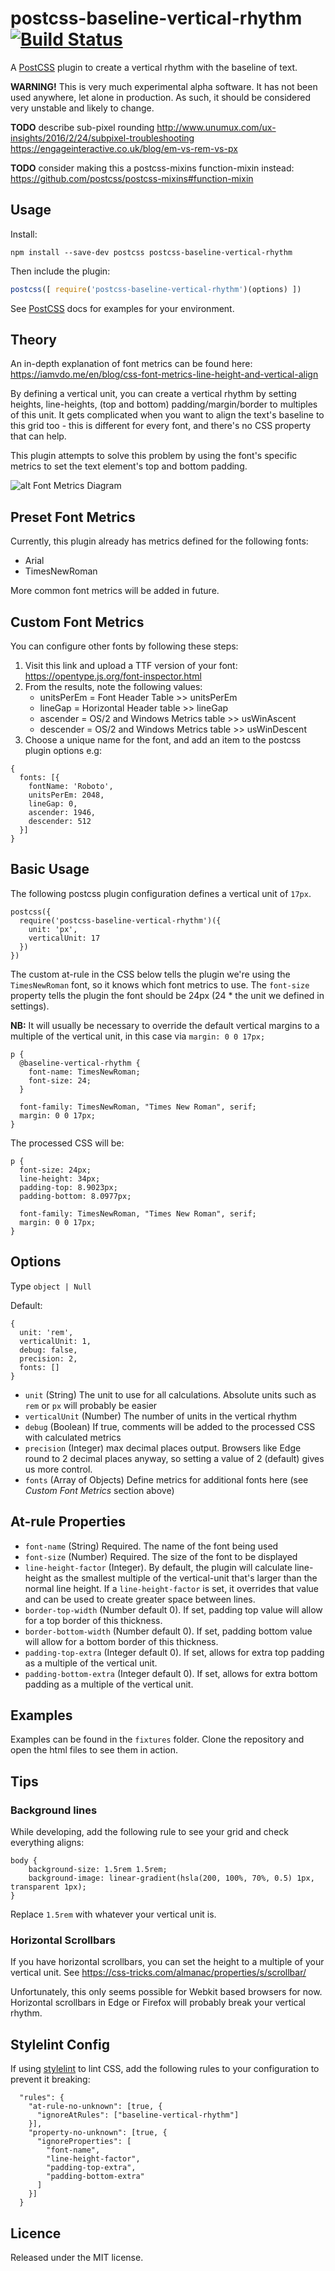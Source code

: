 
# postcss-baseline-vertical-rhythm [![Build Status](https://travis-ci.com/melrosesolutions/postcss-baseline-vertical-rhythm.svg?branch=master)](https://travis-ci.com/melrosesolutions/postcss-baseline-vertical-rhythm)
A [PostCSS](http://postcss.org/) plugin to create a vertical rhythm with the baseline of text.

**WARNING!** This is very much experimental alpha software. It has not been used anywhere, let alone in production. As such, it should be considered very unstable and likely to change.

__TODO__ describe sub-pixel rounding
http://www.unumux.com/ux-insights/2016/2/24/subpixel-troubleshooting
https://engageinteractive.co.uk/blog/em-vs-rem-vs-px

__TODO__ consider making this a postcss-mixins function-mixin instead: https://github.com/postcss/postcss-mixins#function-mixin

## Usage
Install:
```
npm install --save-dev postcss postcss-baseline-vertical-rhythm
```

Then include the plugin:
```js
postcss([ require('postcss-baseline-vertical-rhythm')(options) ])
```

See [PostCSS](http://postcss.org/) docs for examples for your environment.

## Theory
An in-depth explanation of font metrics can be found here: https://iamvdo.me/en/blog/css-font-metrics-line-height-and-vertical-align

By defining a vertical unit, you can create a vertical rhythm by setting heights, line-heights, (top and bottom) padding/margin/border to multiples of this unit. It gets complicated when you want to align the text's baseline to this grid too - this is different for every font, and there's no CSS property that can help.

This plugin attempts to solve this problem by using the font's specific metrics to set the text element's top and bottom padding.

![alt Font Metrics Diagram](./img/font-metrics_multi-line.png)

## Preset Font Metrics
Currently, this plugin already has metrics defined for the following fonts:
* Arial
* TimesNewRoman

More common font metrics will be added in future.

## Custom Font Metrics
You can configure other fonts by following these steps:
1. Visit this link and upload a TTF version of your font: https://opentype.js.org/font-inspector.html
2. From the results, note the following values:
    * unitsPerEm = Font Header Table >> unitsPerEm
    * lineGap = Horizontal Header table >> lineGap
    * ascender = OS/2 and Windows Metrics table >> usWinAscent
    * descender = OS/2 and Windows Metrics table >> usWinDescent
3. Choose a unique name for the font, and add an item to the postcss plugin options e.g:
```
{
  fonts: [{
    fontName: 'Roboto',
    unitsPerEm: 2048,
    lineGap: 0,
    ascender: 1946,
    descender: 512
  }]
}
```

## Basic Usage
The following postcss plugin configuration defines a vertical unit of `17px`.
```
postcss({
  require('postcss-baseline-vertical-rhythm')({
    unit: 'px',
    verticalUnit: 17
  })
})
```

The custom at-rule in the CSS below tells the plugin we're using the `TimesNewRoman` font, so it knows which font metrics to use. The `font-size` property tells the plugin the font should be 24px (24 * the unit we defined in settings).

__NB:__ It will usually be necessary to override the default vertical margins to a multiple of the vertical unit, in this case via `margin: 0 0 17px;`
```
p {
  @baseline-vertical-rhythm {
    font-name: TimesNewRoman;
    font-size: 24;
  }

  font-family: TimesNewRoman, "Times New Roman", serif;
  margin: 0 0 17px;
}
```
The processed CSS will be:
```
p {
  font-size: 24px;
  line-height: 34px;
  padding-top: 8.9023px;
  padding-bottom: 8.0977px;

  font-family: TimesNewRoman, "Times New Roman", serif;
  margin: 0 0 17px;
}
```

## Options
Type `object | Null`

Default:
```
{
  unit: 'rem',
  verticalUnit: 1,
  debug: false,
  precision: 2,
  fonts: []
}
```

* `unit` (String) The unit to use for all calculations. Absolute units such as `rem` or `px` will probably be easier
* `verticalUnit` (Number) The number of units in the vertical rhythm
* `debug` (Boolean) If true, comments will be added to the processed CSS with calculated metrics
* `precision` (Integer) max decimal places output. Browsers like Edge round to 2 decimal places anyway, so setting a value of 2 (default) gives us more control.
* `fonts` (Array of Objects) Define metrics for additional fonts here (see _Custom Font Metrics_ section above)

## At-rule Properties
* `font-name` (String) Required. The name of the font being used
* `font-size` (Number) Required. The size of the font to be displayed
* `line-height-factor` (Integer). By default, the plugin will calculate line-height as the smallest multiple of the vertical-unit that's larger than the normal line height. If a `line-height-factor` is set, it overrides that value and can be used to create greater space between lines.
* `border-top-width` (Number default 0). If set, padding top value will allow for a top border of this thickness.
* `border-bottom-width` (Number default 0). If set, padding bottom value will allow for a bottom border of this thickness.
* `padding-top-extra` (Integer default 0). If set, allows for extra top padding as a multiple of the vertical unit.
* `padding-bottom-extra` (Integer default 0). If set, allows for extra bottom padding as a multiple of the vertical unit.

## Examples
Examples can be found in the `fixtures` folder. Clone the repository and open the html files to see them in action.

## Tips
### Background lines
While developing, add the following rule to see your grid and check everything aligns:
```
body {
    background-size: 1.5rem 1.5rem;
    background-image: linear-gradient(hsla(200, 100%, 70%, 0.5) 1px, transparent 1px);
}
```
Replace `1.5rem` with whatever your vertical unit is.

### Horizontal Scrollbars
If you have horizontal scrollbars, you can set the height to a multiple of your vertical unit. See https://css-tricks.com/almanac/properties/s/scrollbar/

Unfortunately, this only seems possible for Webkit based browsers for now. Horizontal scrollbars in Edge or Firefox will probably break your vertical rhythm.

## Stylelint Config
If using [stylelint](https://stylelint.io/) to lint CSS, add the following rules to your configuration to prevent it breaking:
```
  "rules": {
    "at-rule-no-unknown": [true, {
      "ignoreAtRules": ["baseline-vertical-rhythm"]
    }],
    "property-no-unknown": [true, {
      "ignoreProperties": [
        "font-name",
        "line-height-factor",
        "padding-top-extra",
        "padding-bottom-extra"
      ]
    }]
  }
```

## Licence
Released under the MIT license.
